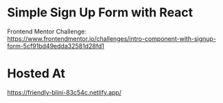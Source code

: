 # Simple Sign Up Form with React

Frontend Mentor Challenge: https://www.frontendmentor.io/challenges/intro-component-with-signup-form-5cf91bd49edda32581d28fd1

# Hosted At

https://friendly-blini-83c54c.netlify.app/
